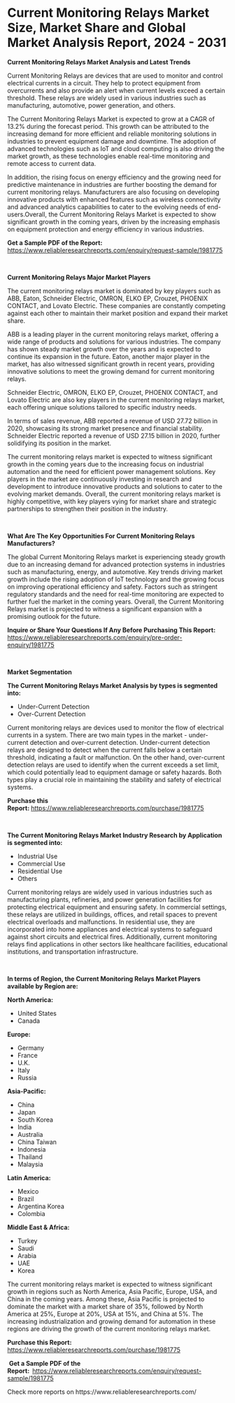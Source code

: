 <p><h1>Current Monitoring Relays Market Size, Market Share and Global Market Analysis Report, 2024 - 2031</h1></p><p><strong>Current Monitoring Relays Market Analysis and Latest Trends</strong></p>
<p><p>Current Monitoring Relays are devices that are used to monitor and control electrical currents in a circuit. They help to protect equipment from overcurrents and also provide an alert when current levels exceed a certain threshold. These relays are widely used in various industries such as manufacturing, automotive, power generation, and others.</p><p>The Current Monitoring Relays Market is expected to grow at a CAGR of 13.2% during the forecast period. This growth can be attributed to the increasing demand for more efficient and reliable monitoring solutions in industries to prevent equipment damage and downtime. The adoption of advanced technologies such as IoT and cloud computing is also driving the market growth, as these technologies enable real-time monitoring and remote access to current data.</p><p>In addition, the rising focus on energy efficiency and the growing need for predictive maintenance in industries are further boosting the demand for current monitoring relays. Manufacturers are also focusing on developing innovative products with enhanced features such as wireless connectivity and advanced analytics capabilities to cater to the evolving needs of end-users.Overall, the Current Monitoring Relays Market is expected to show significant growth in the coming years, driven by the increasing emphasis on equipment protection and energy efficiency in various industries.</p></p>
<p><strong>Get a Sample PDF of the Report:&nbsp;</strong> <a href="https://www.reliableresearchreports.com/enquiry/request-sample/1981775">https://www.reliableresearchreports.com/enquiry/request-sample/1981775</a></p>
<p>&nbsp;</p>
<p><strong>Current Monitoring Relays Major Market Players</strong></p>
<p><p>The current monitoring relays market is dominated by key players such as ABB, Eaton, Schneider Electric, OMRON, ELKO EP, Crouzet, PHOENIX CONTACT, and Lovato Electric. These companies are constantly competing against each other to maintain their market position and expand their market share.</p><p>ABB is a leading player in the current monitoring relays market, offering a wide range of products and solutions for various industries. The company has shown steady market growth over the years and is expected to continue its expansion in the future. Eaton, another major player in the market, has also witnessed significant growth in recent years, providing innovative solutions to meet the growing demand for current monitoring relays.</p><p>Schneider Electric, OMRON, ELKO EP, Crouzet, PHOENIX CONTACT, and Lovato Electric are also key players in the current monitoring relays market, each offering unique solutions tailored to specific industry needs.</p><p>In terms of sales revenue, ABB reported a revenue of USD 27.72 billion in 2020, showcasing its strong market presence and financial stability. Schneider Electric reported a revenue of USD 27.15 billion in 2020, further solidifying its position in the market.</p><p>The current monitoring relays market is expected to witness significant growth in the coming years due to the increasing focus on industrial automation and the need for efficient power management solutions. Key players in the market are continuously investing in research and development to introduce innovative products and solutions to cater to the evolving market demands. Overall, the current monitoring relays market is highly competitive, with key players vying for market share and strategic partnerships to strengthen their position in the industry.</p></p>
<p>&nbsp;</p>
<p><strong>What Are The Key Opportunities For Current Monitoring Relays Manufacturers?</strong></p>
<p><p>The global Current Monitoring Relays market is experiencing steady growth due to an increasing demand for advanced protection systems in industries such as manufacturing, energy, and automotive. Key trends driving market growth include the rising adoption of IoT technology and the growing focus on improving operational efficiency and safety. Factors such as stringent regulatory standards and the need for real-time monitoring are expected to further fuel the market in the coming years. Overall, the Current Monitoring Relays market is projected to witness a significant expansion with a promising outlook for the future.</p></p>
<p><strong>Inquire or Share Your Questions If Any Before Purchasing This Report:</strong> <a href="https://www.reliableresearchreports.com/enquiry/pre-order-enquiry/1981775">https://www.reliableresearchreports.com/enquiry/pre-order-enquiry/1981775</a></p>
<p>&nbsp;</p>
<p><strong>Market Segmentation</strong></p>
<p><strong>The Current Monitoring Relays Market Analysis by types is segmented into:</strong></p>
<p><ul><li>Under-Current Detection</li><li>Over-Current Detection</li></ul></p>
<p><p>Current monitoring relays are devices used to monitor the flow of electrical currents in a system. There are two main types in the market - under-current detection and over-current detection. Under-current detection relays are designed to detect when the current falls below a certain threshold, indicating a fault or malfunction. On the other hand, over-current detection relays are used to identify when the current exceeds a set limit, which could potentially lead to equipment damage or safety hazards. Both types play a crucial role in maintaining the stability and safety of electrical systems.</p></p>
<p><strong>Purchase this Report:&nbsp;</strong><a href="https://www.reliableresearchreports.com/purchase/1981775">https://www.reliableresearchreports.com/purchase/1981775</a></p>
<p>&nbsp;</p>
<p><strong>The Current Monitoring Relays Market Industry Research by Application is segmented into:</strong></p>
<p><ul><li>Industrial Use</li><li>Commercial Use</li><li>Residential Use</li><li>Others</li></ul></p>
<p><p>Current monitoring relays are widely used in various industries such as manufacturing plants, refineries, and power generation facilities for protecting electrical equipment and ensuring safety. In commercial settings, these relays are utilized in buildings, offices, and retail spaces to prevent electrical overloads and malfunctions. In residential use, they are incorporated into home appliances and electrical systems to safeguard against short circuits and electrical fires. Additionally, current monitoring relays find applications in other sectors like healthcare facilities, educational institutions, and transportation infrastructure.</p></p>
<p>&nbsp;</p>
<p><strong>In terms of Region, the Current Monitoring Relays Market Players available by Region are:</strong></p>
<p>
    <p> <strong> North America: </strong>
        <ul>
            <li>United States</li>
            <li>Canada</li>
        </ul>
        </p> 
    <p> <strong> Europe: </strong>
        <ul>
            <li>Germany</li>
            <li>France</li>
            <li>U.K.</li>
            <li>Italy</li>
            <li>Russia</li>
        </ul>
        </p> 
    <p> <strong> Asia-Pacific: </strong>
        <ul>
            <li>China</li>
            <li>Japan</li>
            <li>South Korea</li>
            <li>India</li>
            <li>Australia</li>
            <li>China Taiwan</li>
            <li>Indonesia</li>
            <li>Thailand</li>
            <li>Malaysia</li>
        </ul>
        </p> 
    <p> <strong> Latin America: </strong>
        <ul>
            <li>Mexico</li>
            <li>Brazil</li>
            <li>Argentina Korea</li>
            <li>Colombia</li>
        </ul>
        </p> 
    <p> <strong> Middle East & Africa: </strong>
        <ul>
            <li>Turkey</li>
            <li>Saudi</li>
            <li>Arabia</li>
            <li>UAE</li>
            <li>Korea</li>
        </ul>
    </p>
    </p>
<p><p>The current monitoring relays market is expected to witness significant growth in regions such as North America, Asia Pacific, Europe, USA, and China in the coming years. Among these, Asia Pacific is projected to dominate the market with a market share of 35%, followed by North America at 25%, Europe at 20%, USA at 15%, and China at 5%. The increasing industrialization and growing demand for automation in these regions are driving the growth of the current monitoring relays market.</p></p>
<p><strong>Purchase this Report: </strong><a href="https://www.reliableresearchreports.com/purchase/1981775">https://www.reliableresearchreports.com/purchase/1981775</a></p>
<p>&nbsp;<strong>Get a Sample PDF of the Report:&nbsp;&nbsp;</strong><a href="https://www.reliableresearchreports.com/enquiry/request-sample/1981775">https://www.reliableresearchreports.com/enquiry/request-sample/1981775</a></p>
<p><strong></strong></p>
<p>Check more reports on https://www.reliableresearchreports.com/</p>